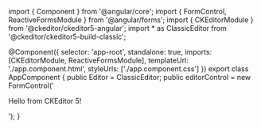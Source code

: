 import { Component } from '@angular/core';
import { FormControl, ReactiveFormsModule } from '@angular/forms';
import { CKEditorModule } from '@ckeditor/ckeditor5-angular';
import * as ClassicEditor from '@ckeditor/ckeditor5-build-classic';

@Component({
  selector: 'app-root',
  standalone: true,
  imports: [CKEditorModule, ReactiveFormsModule], 
  templateUrl: './app.component.html',
  styleUrls: ['./app.component.css']
})
export class AppComponent {
  public Editor = ClassicEditor;
  public editorControl = new FormControl('<p>Hello from CKEditor 5!</p>');
}
